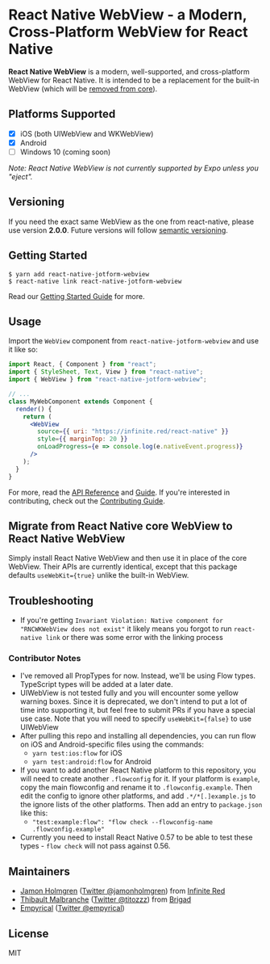 # React Native WebView - a Modern, Cross-Platform WebView for React Native

**React Native WebView** is a modern, well-supported, and cross-platform WebView for React Native. It is intended to be a replacement for the built-in WebView (which will be [removed from core](https://github.com/react-native-community/discussions-and-proposals/pull/3)).

## Platforms Supported

- [x] iOS (both UIWebView and WKWebView)
- [x] Android
- [ ] Windows 10 (coming soon)

_Note: React Native WebView is not currently supported by Expo unless you "eject"._

## Versioning

If you need the exact same WebView as the one from react-native, please use version **2.0.0**. Future versions will follow [semantic versioning](https://semver.org/).

## Getting Started

```
$ yarn add react-native-jotform-webview
$ react-native link react-native-jotform-webview
```

Read our [Getting Started Guide](./docs/Getting-Started.md) for more.

## Usage

Import the `WebView` component from `react-native-jotform-webview` and use it like so:

```jsx
import React, { Component } from "react";
import { StyleSheet, Text, View } from "react-native";
import { WebView } from "react-native-jotform-webview";

// ...
class MyWebComponent extends Component {
  render() {
    return (
      <WebView
        source={{ uri: "https://infinite.red/react-native" }}
        style={{ marginTop: 20 }}
        onLoadProgress={e => console.log(e.nativeEvent.progress)}
      />
    );
  }
}
```

For more, read the [API Reference](./docs/Reference.md) and [Guide](./docs/Guide.md). If you're interested in contributing, check out the [Contributing Guide](./docs/Contributing.md).

## Migrate from React Native core WebView to React Native WebView

Simply install React Native WebView and then use it in place of the core WebView. Their APIs are currently identical, except that this package defaults `useWebKit={true}` unlike the built-in WebView.

## Troubleshooting

- If you're getting `Invariant Violation: Native component for "RNCWKWebView does not exist"` it likely means you forgot to run `react-native link` or there was some error with the linking process

### Contributor Notes

- I've removed all PropTypes for now. Instead, we'll be using Flow types. TypeScript types will be added at a later date.
- UIWebView is not tested fully and you will encounter some yellow warning boxes. Since it is deprecated, we don't intend to put a lot of time into supporting it, but feel free to submit PRs if you have a special use case. Note that you will need to specify `useWebKit={false}` to use UIWebView
- After pulling this repo and installing all dependencies, you can run flow on iOS and Android-specific files using the commands:
  - `yarn test:ios:flow` for iOS
  - `yarn test:android:flow` for Android
- If you want to add another React Native platform to this repository, you will need to create another `.flowconfig` for it. If your platform is `example`, copy the main flowconfig and rename it to `.flowconfig.example`. Then edit the config to ignore other platforms, and add `.*/*[.]example.js` to the ignore lists of the other platforms. Then add an entry to `package.json` like this:
  - `"test:example:flow": "flow check --flowconfig-name .flowconfig.example"`
- Currently you need to install React Native 0.57 to be able to test these types - `flow check` will not pass against 0.56.

## Maintainers

- [Jamon Holmgren](https://github.com/jamonholmgren) ([Twitter @jamonholmgren](https://twitter.com/jamonholmgren)) from [Infinite Red](https://infinite.red/react-native)
- [Thibault Malbranche](https://github.com/Titozzz) ([Twitter @titozzz](https://twitter.com/titozzz)) from [Brigad](https://brigad.co/about)
- [Empyrical](https://github.com/empyrical) ([Twitter @empyrical](https://twitter.com/empyrical))

## License

MIT
